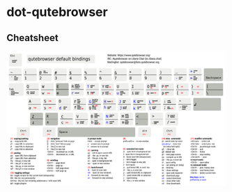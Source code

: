 # dot-qutebrowser

## Cheatsheet

![](https://raw.githubusercontent.com/qutebrowser/qutebrowser/main/doc/img/cheatsheet-big.png)
